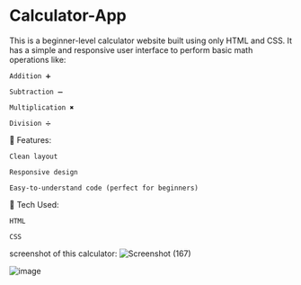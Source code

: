 # Calculator-App

This is a beginner-level calculator website built using only HTML and CSS.
It has a simple and responsive user interface to perform basic math operations like:

    Addition ➕

    Subtraction ➖

    Multiplication ✖️

    Division ➗

📁 Features:

    Clean layout

    Responsive design

    Easy-to-understand code (perfect for beginners)

🔧 Tech Used:

    HTML

    CSS

screenshot of this calculator:
![Screenshot (167)](https://github.com/user-attachments/assets/9f2ac0e9-e280-403b-980e-0f3199117cdd)

![image](https://github.com/user-attachments/assets/c50c2200-e617-4d0a-9aae-57dd582812b4)

